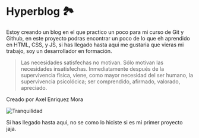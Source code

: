 # Hyperblog :national_park:
Estoy creando un blog en el que practico un poco para mi curso de Git y Github, en este proyecto podras encontrar un poco de lo que eh aprendido en HTML, CSS, y JS, si has llegado hasta aqui me gustaria que vieras mi trabajo, soy un desarrollador en formación.
>Las necesidades satisfechas no motivan. Sólo motivan las necesidades insatisfechas. Inmediatamente después de la supervivencia física, viene, como mayor necesidad del ser humano, la supervivencia psicolócica; ser comprendido, afirmado, valorado, apreciado.

Creado por Axel Enriquez Mora

![Tranquilidad](https://images.pexels.com/photos/207385/pexels-photo-207385.jpeg?auto=compress&cs=tinysrgb&w=1260&h=750&dpr=1 "Tranquilidad")

Si has llegado hasta aqui, no se como lo hiciste si es mi primer proyecto jaja.